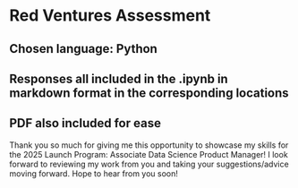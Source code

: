 # Red Ventures Assessment

## Chosen language: Python
## Responses all included in the .ipynb in markdown format in the corresponding locations
## PDF also included for ease

Thank you so much for giving me this opportunity to showcase my skills for the 2025 Launch Program: Associate Data Science Product Manager! I look forward to reviewing my work from you and taking your suggestions/advice moving forward. Hope to hear from you soon! 
